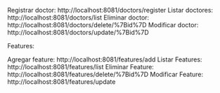 
Registrar doctor: http://localhost:8081/doctors/register
Listar doctores:
http://localhost:8081/doctors/list
Eliminar doctor:
http://localhost:8081/doctors/delete/%7Bid%7D
Modificar doctor:
http://localhost:8081/doctors/update/%7Bid%7D

Features:

Agregar feature:
http://localhost:8081/features/add
Listar Features:
http://localhost:8081/features/list
Eliminar Feature:
http://localhost:8081/features/delete/%7Bid%7D
Modificar Feature:
http://localhost:8081/features/update